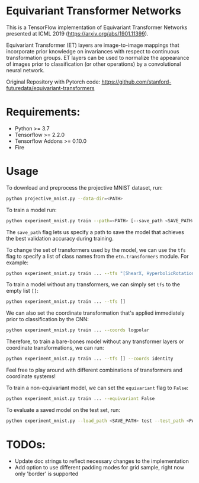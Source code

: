 # Equivariant Transformer Networks
This is a TensorFlow implementation of Equivariant Transformer Networks presented at ICML 2019 (https://arxiv.org/abs/1901.11399).

Equivariant Transformer (ET) layers are image-to-image mappings that incorporate prior knowledge on invariances with respect to continuous transformation groups. ET layers can be used to normalize the appearance of images prior to classification (or other operations) by a convolutional neural network.

Original Repository with Pytorch code: https://github.com/stanford-futuredata/equivariant-transformers

# Requirements:
- Python >= 3.7
- Tensorflow >= 2.2.0
- Tensorflow Addons >= 0.10.0
- Fire

# Usage
To download and preprocess the projective MNIST dataset, run:

```bash
python projective_mnist.py --data-dir=<PATH>
```

To train a model run:

```bash
python experiment_mnist.py train --path=<PATH> [--save_path <SAVE_PATH>]
```

The `save_path` flag lets us specify a path to save the model that achieves the best validation accuracy during training.

To change the set of transformers used by the model, we can use the `tfs` flag to specify a list of class names from the `etn.transformers` module. For example:

```bash
python experiment_mnist.py train ... --tfs "[ShearX, HyperbolicRotation]"
```

To train a model without any transformers, we can simply set `tfs` to the empty list `[]`:

```bash
python experiment_mnist.py train ... --tfs []
```

We can also set the coordinate transformation that's applied immediately prior to classification by the CNN:

```bash
python experiment_mnist.py train ... --coords logpolar
```

Therefore, to train a bare-bones model without any transformer layers or coordinate transformations, we can run:

```bash
python experiment_mnist.py train ... --tfs [] --coords identity
```

Feel free to play around with different combinations of transformers and coordinate systems!

To train a non-equivariant model, we can set the `equivariant` flag to `False`:

```bash
python experiment_mnist.py train ... --equivariant False
```

To evaluate a saved model on the test set, run:

```bash
python experiment_mnist.py --load_path <SAVE_PATH> test --test_path <PATH>/test.pt
```


# TODOs:
- Update doc strings to reflect necessary changes to the implementation
- Add option to use different padding modes for grid sample, right now only 'border' is supported

